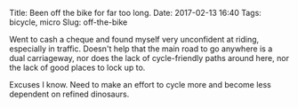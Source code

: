 Title: Been off the bike for far too long.
Date: 2017-02-13 16:40
Tags: bicycle, micro
Slug: off-the-bike

Went to cash a cheque and found myself very unconfident at riding, especially in traffic. Doesn't help that the main road to go anywhere is a dual carriageway, nor does the lack of cycle-friendly paths around here, nor the lack of good places to lock up to.

Excuses I know. Need to make an effort to cycle more and become less dependent on refined dinosaurs.